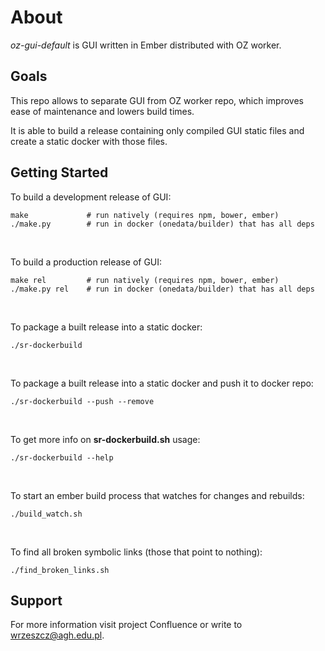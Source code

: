 About
=====

*oz-gui-default* is GUI written in Ember distributed with OZ worker.

Goals
-----

This repo allows to separate GUI from OZ worker repo, which improves
ease of maintenance and lowers build times.

It is able to build a release containing only compiled GUI static files
and create a static docker with those files.

Getting Started
---------------

To build a development release of GUI:

```
make             # run natively (requires npm, bower, ember)
./make.py        # run in docker (onedata/builder) that has all deps
```  
<br />

To build a production release of GUI:

```
make rel         # run natively (requires npm, bower, ember)
./make.py rel    # run in docker (onedata/builder) that has all deps
```  
<br />

To package a built release into a static docker:

```
./sr-dockerbuild
```  
<br />

To package a built release into a static docker and 
push it to docker repo:

```
./sr-dockerbuild --push --remove
```  
<br />

To get more info on ****sr-dockerbuild.sh**** usage:

```
./sr-dockerbuild --help 
```  
<br />

To start an ember build process that watches for changes and rebuilds:

```
./build_watch.sh
```  
<br />

To find all broken symbolic links (those that point to nothing):

```
./find_broken_links.sh
```  

Support
-------

For more information visit project Confluence or 
write to wrzeszcz@agh.edu.pl.